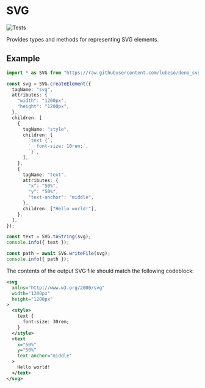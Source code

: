 # SVG

![Tests](https://github.com/lubeso/deno-svg/actions/workflows/tests.yml/badge.svg)

Provides types and methods for representing SVG elements.

## Example

```ts
import * as SVG from "https://raw.githubusercontent.com/lubeso/deno_svg/main/mod.ts";

const svg = SVG.createElement({
  tagName: "svg",
  attributes: {
    "width": "1200px",
    "height": "1200px",
  },
  children: [
    {
      tagName: "style",
      children: [
        `text {`,
        `  font-size: 10rem;`,
        `}`,
      ],
    },
    {
      tagName: "text",
      attributes: {
        "x": "50%",
        "y": "50%",
        "text-anchor": "middle",
      },
      children: ["Hello world!"],
    },
  ],
});

const text = SVG.toString(svg);
console.info({ text });

const path = await SVG.writeFile(svg);
console.info({ path });
```

The contents of the output SVG file should match the following codeblock:

```svg
<svg
  xmlns="http://www.w3.org/2000/svg"
  width="1200px"
  height="1200px"
>
  <style>
    text {
      font-size: 30rem;
    }
  </style>
  <text
    x="50%"
    y="50%"
    text-anchor="middle"
  >
    Hello world!
  </text>
</svg>
```
